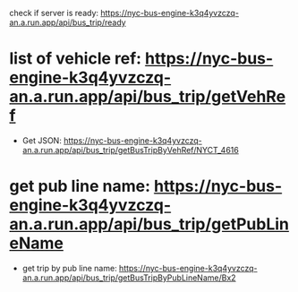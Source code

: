 check if server is ready: https://nyc-bus-engine-k3q4yvzczq-an.a.run.app/api/bus_trip/ready

# list of vehicle ref: https://nyc-bus-engine-k3q4yvzczq-an.a.run.app/api/bus_trip/getVehRef
- Get JSON: https://nyc-bus-engine-k3q4yvzczq-an.a.run.app/api/bus_trip/getBusTripByVehRef/NYCT_4616


# get pub line name: https://nyc-bus-engine-k3q4yvzczq-an.a.run.app/api/bus_trip/getPubLineName
- get trip by pub line name: https://nyc-bus-engine-k3q4yvzczq-an.a.run.app/api/bus_trip/getBusTripByPubLineName/Bx2